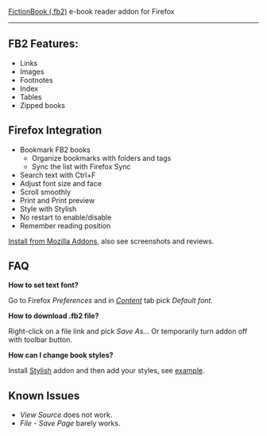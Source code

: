<a href="http://en.wikipedia.org/wiki/FictionBook">FictionBook (.fb2)</a> e-book reader addon for Firefox

---

FB2 Features:
---------

* Links
* Images
* Footnotes
* Index
* Tables
* Zipped books

Firefox Integration
---------------

* Bookmark FB2 books
    * Organize bookmarks with folders and tags
    * Sync the list with Firefox Sync
* Search text with Ctrl+F
* Adjust font size and face
* Scroll smoothly
* Print and Print preview
* Style with Stylish
* No restart to enable/disable
* Remember reading position

<a href="https://addons.mozilla.org/firefox/addon/fb2-reader/">Install from Mozilla Addons</a>, also see screenshots and reviews.

FAQ
----

**How to set text font?**

Go to Firefox _Preferences_ and in <a href="http://support.mozilla.com/en-US/kb/Options%20window%20-%20Content%20panel">_Content_</a> tab pick _Default font_.

**How to download .fb2 file?**

Right-click on a file link and pick _Save As…_
Or temporarily turn addon off with toolbar button.

**How can I change book styles?**

Install [Stylish](https://addons.mozilla.org/firefox/addon/2108) addon and then add your styles, see [example](http://userstyles.org/styles/24584).

Known Issues
-------------

* _View Source_ does not work.
* _File - Save Page_  barely works.
